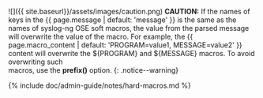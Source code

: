 
![]({{ site.baseurl}}/assets/images/caution.png) **CAUTION:**
If the names of keys in the {{ page.message | default: 'message' }} is the same as the names of
syslog-ng OSE soft macros, the value from the parsed message
will overwrite the value of the macro. For example, the
{{ page.macro_content | default: 'PROGRAM=value1, MESSAGE=value2' }} content will overwrite the
${PROGRAM} and ${MESSAGE} macros. To avoid overwriting such  
macros, use the **prefix()** option.
{: .notice--warning}

{% include doc/admin-guide/notes/hard-macros.md %}

